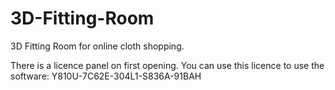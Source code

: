 # 3D-Fitting-Room
3D Fitting Room for online cloth shopping.

There is a licence panel on first opening. You can use this licence to use the software:
Y810U-7C62E-304L1-S836A-91BAH
